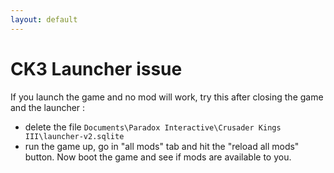 ```yaml
---
layout: default
---
```


# CK3 Launcher issue

If you launch the game and no mod will work, try this after closing the game and the launcher :
* delete the file `Documents\Paradox Interactive\Crusader Kings III\launcher-v2.sqlite`
* run the game up, go in "all mods" tab and hit the "reload all mods" button. Now boot the game and see if mods are available to you.
